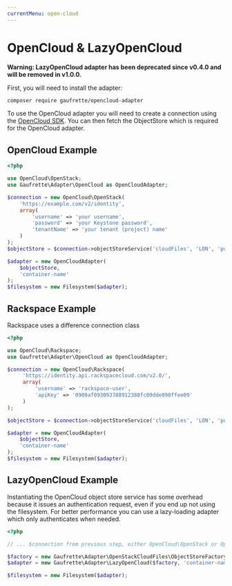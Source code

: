 ```yaml
---
currentMenu: open-cloud
---
```


# OpenCloud & LazyOpenCloud

**Warning: LazyOpenCloud adapter has been deprecated since v0.4.0 and will be removed in v1.0.0.**

First, you will need to install the adapter:
```bash
composer require gaufrette/opencloud-adapter
```

To use the OpenCloud adapter you will need to create a connection using the [OpenCloud SDK](https://github.com/rackspace/php-opencloud).
You can then fetch the ObjectStore which is required for the OpenCloud adapter.

## OpenCloud Example

```php
<?php

use OpenCloud\OpenStack;
use Gaufrette\Adapter\OpenCloud as OpenCloudAdapter;

$connection = new OpenCloud\OpenStack(
    'https://example.com/v2/identity',
    array(
        'username' => 'your username',
        'password' => 'your Keystone password',
        'tenantName' => 'your tenant (project) name'
    )
);
$objectStore = $connection->objectStoreService('cloudFiles', 'LON', 'publicURL');

$adapter = new OpenCloudAdapter(
    $objectStore,
    'container-name'
);
$filesystem = new Filesystem($adapter);
```

## Rackspace Example

Rackspace uses a difference connection class

```php
<?php

use OpenCloud\Rackspace;
use Gaufrette\Adapter\OpenCloud as OpenCloudAdapter;

$connection = new OpenCloud\Rackspace(
     'https://identity.api.rackspacecloud.com/v2.0/',
     array(
         'username' => 'rackspace-user',
         'apiKey' => '0900af093093788912388fc09dde090ffee09'
     )
);

$objectStore = $connection->objectStoreService('cloudFiles', 'LON', 'publicURL');

$adapter = new OpenCloudAdapter(
    $objectStore,
    'container-name'
);
$filesystem = new Filesystem($adapter);
```

## LazyOpenCloud Example

Instantiating the OpenCloud object store service has some overhead because it issues an authentication request,
even if you end up not using the filesystem. For better performance you can use a lazy-loading adapter which only authenticates when needed.

```php
<?php

// ... $connection from previous step, either OpenCloud\OpenStack or OpenCloud\Rackspace instance

$factory = new Gaufrette\Adapter\OpenStackCloudFiles\ObjectStoreFactory($connection);
$adapter = new Gaufrette\Adapter\LazyOpenCloud($factory, 'container-name');

$filesystem = new Filesystem($adapter);
```
